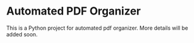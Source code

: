 # Automated PDF Organizer

This is a Python project for automated pdf organizer. More details will be added soon.